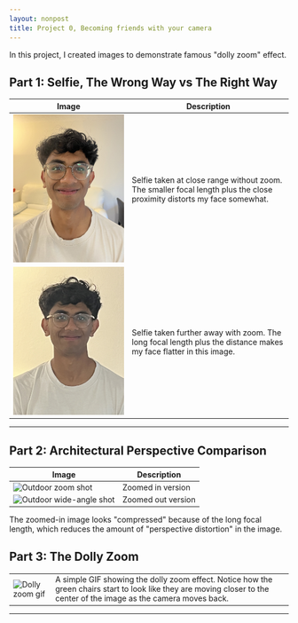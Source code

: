 ```yaml
---
layout: nonpost
title: Project 0, Becoming friends with your camera
---
```


In this project, I created images to demonstrate famous "dolly zoom" effect.

## Part 1: Selfie, The Wrong Way vs The Right Way

<div class="container">
  <table>
    <thead>
      <tr>
        <th>Image</th>
        <th>Description</th>
      </tr>
    </thead>
    <tbody>
      <tr id="selfie-close">
        <td>
          <img src="/assets/images/cs180_proj0_selfie_close.jpeg" alt="Selfie taken close up" style="max-width:200px;" />
        </td>
        <td>
          Selfie taken at close range without zoom. The smaller focal length plus the close proximity distorts my face somewhat.
        </td>
      </tr>
      <tr id="selfie-far">
        <td>
          <img src="/assets/images/cs180_proj0_selfie_far.jpeg" alt="Selfie taken further away" style="max-width:200px;" />
        </td>
        <td>
          Selfie taken further away with zoom. The long focal length plus the distance makes my face flatter in this image.
        </td>
      </tr>
    </tbody>
  </table>
</div>

---

## Part 2: Architectural Perspective Comparison

<div class="container">
  <table>
    <thead>
      <tr>
        <th>Image</th>
        <th>Description</th>
      </tr>
    </thead>
    <tbody>
      <tr id="outdoor-0">
        <td>
          <img src="/assets/images/cs180_proj0_outdoor_zoom.jpeg" alt="Outdoor zoom shot" style="max-width:300px;" />
        </td>
        <td>
          Zoomed in version
        </td>
      </tr>
      <tr id="outdoor-1">
        <td>
          <img src="/assets/images/cs180_proj0_outdoor_no_zoom.jpeg" alt="Outdoor wide-angle shot" style="max-width:300px;" />
        </td>
        <td>
          Zoomed out version
        </td>
      </tr>
    </tbody>
  </table>
  The zoomed-in image looks "compressed" because of the long focal length, which reduces the amount of "perspective distortion" in the image.
</div>

## Part 3: The Dolly Zoom

<div class="container">
  <table>
    <tbody>
      <tr id="dollyzoom">
        <td>
          <img src="/assets/images/cs180_proj0_dollyzoom.gif" alt="Dolly zoom gif" style="max-width:300px;" />
        </td>
        <td>
          A simple GIF showing the dolly zoom effect. Notice how the green chairs start to look like they are moving closer to the center of the image as the camera moves back.
        </td>
      </tr>
    </tbody>
  </table>
</div>

---
